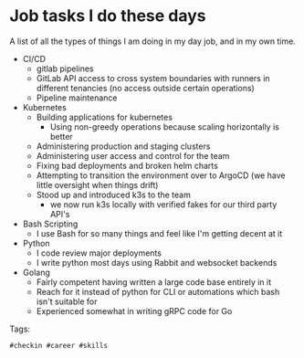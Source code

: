 # Job tasks I do these days

A list of all the types of things I am doing in my day job, and in my own time.

- CI/CD
  - gitlab pipelines
  - GitLab API access to cross system boundaries with runners in different tenancies (no access
    outside certain operations)
  - Pipeline maintenance 
- Kubernetes
  - Building applications for kubernetes
    - Using non-greedy operations because scaling horizontally is better
  - Administering production and staging clusters
  - Administering user access and control for the team
  - Fixing bad deployments and broken helm charts
  - Attempting to transition the environment over to ArgoCD (we have little oversight when things
    drift)
  - Stood up and introduced k3s to the team
    - we now run k3s locally with verified fakes for our third party API's
- Bash Scripting
  - I use Bash for so many things and feel like I'm getting decent at it
- Python
  - I code review major deployments
  - I write python most days using Rabbit and websocket backends
- Golang
  - Fairly competent having written a large code base entirely in it
  - Reach for it instead of python for CLI or automations which bash isn't suitable for
  - Experienced somewhat in writing gRPC code for Go

Tags:

    #checkin #career #skills


